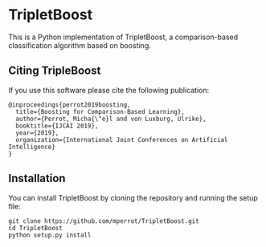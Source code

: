 # TripletBoost

This is a Python implementation of TripletBoost, a comparison-based classification algorithm based on boosting.

## Citing TripleBoost

If you use this software please cite the following publication:
```
@inproceedings{perrot2019boosting,
  title={Boosting for Comparison-Based Learning},
  author={Perrot, Micha{\"e}l and von Luxburg, Ulrike},
  booktitle={IJCAI 2019},
  year={2019},
  organization={International Joint Conferences on Artificial Intelligence}
}
```

## Installation

You can install TripletBoost by cloning the repository and running the setup file:
```
git clone https://github.com/mperrot/TripletBoost.git
cd TripletBoost
python setup.py install
```
